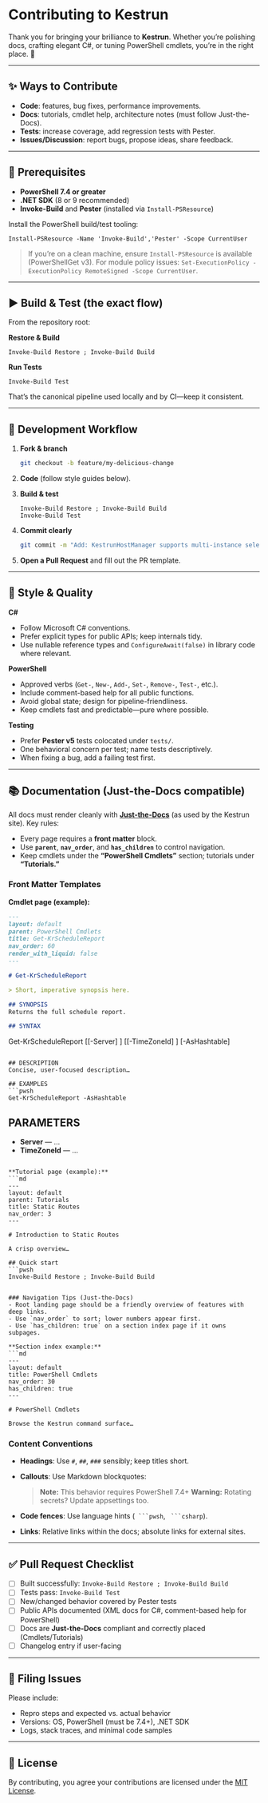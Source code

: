 # Contributing to Kestrun

Thank you for bringing your brilliance to **Kestrun**. Whether you’re polishing docs, crafting elegant C#, or tuning PowerShell cmdlets,
you’re in the right place. 💫

---

## ✨ Ways to Contribute

* **Code**: features, bug fixes, performance improvements.
* **Docs**: tutorials, cmdlet help, architecture notes (must follow Just-the-Docs).
* **Tests**: increase coverage, add regression tests with Pester.
* **Issues/Discussion**: report bugs, propose ideas, share feedback.

---

## 🧰 Prerequisites

* **PowerShell 7.4 or greater**
* **.NET SDK** (8 or 9 recommended)
* **Invoke-Build** and **Pester** (installed via `Install-PSResource`)

Install the PowerShell build/test tooling:

```pwsh
Install-PSResource -Name 'Invoke-Build','Pester' -Scope CurrentUser
```

> If you’re on a clean machine, ensure `Install-PSResource` is available (PowerShellGet v3).
> For module policy issues: `Set-ExecutionPolicy -ExecutionPolicy RemoteSigned -Scope CurrentUser`.

---

## ▶️ Build & Test (the exact flow)

From the repository root:

**Restore & Build**

```pwsh
Invoke-Build Restore ; Invoke-Build Build
```

**Run Tests**

```pwsh
Invoke-Build Test
```

That’s the canonical pipeline used locally and by CI—keep it consistent.

---

## 🔧 Development Workflow

1. **Fork & branch**

   ```bash
   git checkout -b feature/my-delicious-change
   ```
2. **Code** (follow style guides below).
3. **Build & test**

   ```pwsh
   Invoke-Build Restore ; Invoke-Build Build
   Invoke-Build Test
   ```
4. **Commit clearly**

   ```bash
   git commit -m "Add: KestrunHostManager supports multi-instance selection"
   ```
5. **Open a Pull Request** and fill out the PR template.

---

## 📝 Style & Quality

**C#**

* Follow Microsoft C# conventions.
* Prefer explicit types for public APIs; keep internals tidy.
* Use nullable reference types and `ConfigureAwait(false)` in library code where relevant.

**PowerShell**

* Approved verbs (`Get-`, `New-`, `Add-`, `Set-`, `Remove-`, `Test-`, etc.).
* Include comment-based help for all public functions.
* Avoid global state; design for pipeline-friendliness.
* Keep cmdlets fast and predictable—pure where possible.

**Testing**

* Prefer **Pester v5** tests colocated under `tests/`.
* One behavioral concern per test; name tests descriptively.
* When fixing a bug, add a failing test first.

---

## 📚 Documentation (Just-the-Docs compatible)

All docs must render cleanly with **[Just-the-Docs](https://github.com/just-the-docs/just-the-docs)** (as used by the Kestrun site).
Key rules:

* Every page requires a **front matter** block.
* Use **`parent`**, **`nav_order`**, and **`has_children`** to control navigation.
* Keep cmdlets under the **“PowerShell Cmdlets”** section; tutorials under **“Tutorials.”**

### Front Matter Templates

**Cmdlet page (example):**

```md
---
layout: default
parent: PowerShell Cmdlets
title: Get-KrScheduleReport
nav_order: 60
render_with_liquid: false
---

# Get-KrScheduleReport

> Short, imperative synopsis here.

## SYNOPSIS
Returns the full schedule report.

## SYNTAX
```

Get-KrScheduleReport \[\[-Server] <KestrunHost>] \[\[-TimeZoneId] <String>] \[-AsHashtable]

````

## DESCRIPTION
Concise, user-focused description…

## EXAMPLES
```pwsh
Get-KrScheduleReport -AsHashtable
````

## PARAMETERS

* **Server** — …
* **TimeZoneId** — …

````

**Tutorial page (example):**
```md
---
layout: default
parent: Tutorials
title: Static Routes
nav_order: 3
---

# Introduction to Static Routes

A crisp overview…

## Quick start
```pwsh
Invoke-Build Restore ; Invoke-Build Build
````

````

### Navigation Tips (Just-the-Docs)
- Root landing page should be a friendly overview of features with deep links.
- Use `nav_order` to sort; lower numbers appear first.
- Use `has_children: true` on a section index page if it owns subpages.

**Section index example:**
```md
---
layout: default
title: PowerShell Cmdlets
nav_order: 30
has_children: true
---

# PowerShell Cmdlets

Browse the Kestrun command surface…
````

### Content Conventions

* **Headings**: Use `#`, `##`, `###` sensibly; keep titles short.
* **Callouts**: Use Markdown blockquotes:

  > **Note:** This behavior requires PowerShell 7.4+
  > **Warning:** Rotating secrets? Update appsettings too.
* **Code fences**: Use language hints (` ```pwsh`, ` ```csharp`).
* **Links**: Relative links within the docs; absolute links for external sites.

---

## ✅ Pull Request Checklist

* [ ] Built successfully: `Invoke-Build Restore ; Invoke-Build Build`
* [ ] Tests pass: `Invoke-Build Test`
* [ ] New/changed behavior covered by Pester tests
* [ ] Public APIs documented (XML docs for C#, comment-based help for PowerShell)
* [ ] Docs are **Just-the-Docs** compliant and correctly placed (Cmdlets/Tutorials)
* [ ] Changelog entry if user-facing

---

## 🐛 Filing Issues

Please include:

* Repro steps and expected vs. actual behavior
* Versions: OS, PowerShell (must be 7.4+), .NET SDK
* Logs, stack traces, and minimal code samples

---

## 📜 License

By contributing, you agree your contributions are licensed under the [MIT License](LICENSE.txt).
